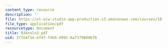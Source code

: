 ```yaml
---
content_type: resource
description: ''
file: https://ol-ocw-studio-app-production.s3.amazonaws.com/courses/18-034-honors-differential-equations-spring-2004/2ffe4f1eefdff4b9d9926af379800bf6_034soln3.pdf
file_type: application/pdf
resourcetype: Document
title: 034soln3.pdf
uid: 2ffe4f1e-efdf-f4b9-d992-6af379800bf6
---
```

